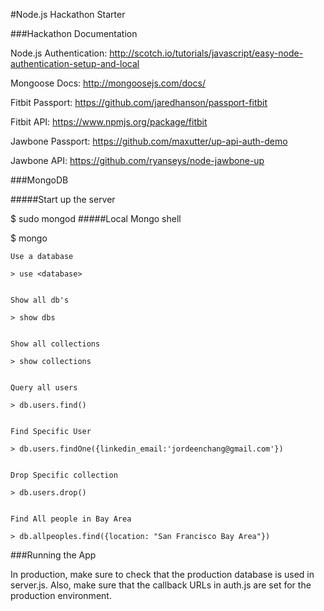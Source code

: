 #Node.js Hackathon Starter

###Hackathon Documentation

Node.js Authentication:
http://scotch.io/tutorials/javascript/easy-node-authentication-setup-and-local

Mongoose Docs:
http://mongoosejs.com/docs/

Fitbit Passport:
https://github.com/jaredhanson/passport-fitbit

Fitbit API:
https://www.npmjs.org/package/fitbit

Jawbone Passport:
https://github.com/maxutter/up-api-auth-demo

Jawbone API:
https://github.com/ryanseys/node-jawbone-up

###MongoDB


#####Start up the server

$ sudo mongod
#####Local Mongo shell

$ mongo


	Use a database

	> use <database>


	Show all db's

	> show dbs


	Show all collections

	> show collections


	Query all users

	> db.users.find()


	Find Specific User

	> db.users.findOne({linkedin_email:'jordeenchang@gmail.com'})


	Drop Specific collection

	> db.users.drop()


	Find All people in Bay Area

	> db.allpeoples.find({location: "San Francisco Bay Area"})

###Running the App

In production, make sure to check that the production database is used in server.js.
Also, make sure that the callback URLs in auth.js are set for the production environment.
